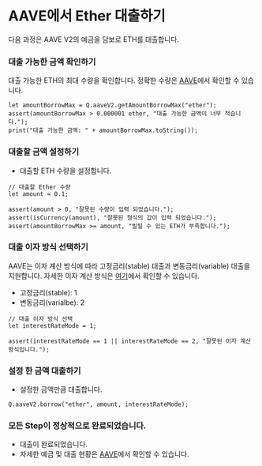 ```meta-Currency
```

# AAVE에서 Ether 대출하기

다음 과정은 AAVE V2의 예금을 담보로 ETH를 대출합니다.

### 대출 가능한 금액 확인하기
대출 가능한 ETH의 최대 수량을 확인합니다.
정확한 수량은 [AAVE](https://app.aave.com/#/dashboard)에서 확인할 수 있습니다.

```output-Dynamic
let amountBorrowMax = Q.aaveV2.getAmountBorrowMax("ether");
assert(amountBorrowMax > 0.000001 ether, "대출 가능한 금액이 너무 적습니다.");
print("대출 가능한 금액: " + amountBorrowMax.toString());
```

### 대출할 금액 설정하기

- 대출할 ETH 수량을 설정합니다.

```input ETH
// 대출할 Ether 수량
let amount = 0.1;
```

```input-Verify
assert(amount > 0, "잘못된 수량이 입력 되었습니다.");
assert(isCurrency(amount), "잘못된 형식의 값이 입력 되었습니다.");
assert(amountBorrowMax >= amount, "빌릴 수 있는 ETH가 부족합니다.");
```

### 대출 이자 방식 선택하기
AAVE는 이자 계산 방식에 따라 고정금리(stable) 대출과 변동금리(variable) 대출을 지원합니다.
자세한 이자 계산 방식은 [여기](https://docs.aave.com/faq/borrowing#what-is-the-difference-between-stable-and-variable-rate)에서 확인할 수 있습니다.
- 고정금리(stable): 1
- 변동금리(varialbe): 2

```input
// 대출 이자 방식 선택
let interestRateMode = 1;
```

```input-Verify
assert(interestRateMode == 1 || interestRateMode == 2, "잘못된 이자 계산 방식입니다.");
```

### 설정 한 금액 대출하기

- 설정한 금액만큼 대출합니다.

```taster
Q.aaveV2.borrow("ether", amount, interestRateMode);
```

### 모든 Step이 정상적으로 완료되었습니다.

- 대출이 완료되었습니다.
- 자세한 예금 및 대출 현황은 [AAVE](https://app.aave.com/#/dashboard)에서 확인할 수 있습니다.
